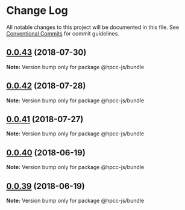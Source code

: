 # Change Log

All notable changes to this project will be documented in this file.
See [Conventional Commits](https://conventionalcommits.org) for commit guidelines.

<a name="0.0.43"></a>
## [0.0.43](https://github.com/hpcc-systems/Visualization/compare/@hpcc-js/bundle@0.0.42...@hpcc-js/bundle@0.0.43) (2018-07-30)




**Note:** Version bump only for package @hpcc-js/bundle

<a name="0.0.42"></a>
## [0.0.42](https://github.com/hpcc-systems/Visualization/compare/@hpcc-js/bundle@0.0.41...@hpcc-js/bundle@0.0.42) (2018-07-28)




**Note:** Version bump only for package @hpcc-js/bundle

<a name="0.0.41"></a>
## [0.0.41](https://github.com/hpcc-systems/Visualization/compare/@hpcc-js/bundle@0.0.40...@hpcc-js/bundle@0.0.41) (2018-07-27)




**Note:** Version bump only for package @hpcc-js/bundle

<a name="0.0.40"></a>
## [0.0.40](https://github.com/hpcc-systems/Visualization/compare/@hpcc-js/bundle@0.0.39...@hpcc-js/bundle@0.0.40) (2018-06-19)




**Note:** Version bump only for package @hpcc-js/bundle

<a name="0.0.39"></a>
## [0.0.39](https://github.com/hpcc-systems/Visualization/compare/@hpcc-js/bundle@0.0.38...@hpcc-js/bundle@0.0.39) (2018-06-19)




**Note:** Version bump only for package @hpcc-js/bundle
